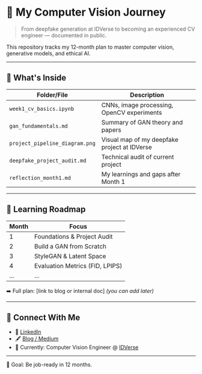 # 🚀 My Computer Vision Journey

> From deepfake generation at IDVerse to becoming an experienced CV engineer — documented in public.

This repository tracks my 12-month plan to master computer vision, generative models, and ethical AI.

---

## 📂 What's Inside

| Folder/File | Description |
|------------|-------------|
| `week1_cv_basics.ipynb` | CNNs, image processing, OpenCV experiments |
| `gan_fundamentals.md` | Summary of GAN theory and papers |
| `project_pipeline_diagram.png` | Visual map of my deepfake project at IDVerse |
| `deepfake_project_audit.md` | Technical audit of current project |
| `reflection_month1.md` | My learnings and gaps after Month 1 |

---

## 📅 Learning Roadmap

| Month | Focus |
|------|-------|
| 1 | Foundations & Project Audit |
| 2 | Build a GAN from Scratch |
| 3 | StyleGAN & Latent Space |
| 4 | Evaluation Metrics (FID, LPIPS) |
| ... | ... |

➡️ Full plan: [link to blog or internal doc] *(you can add later)*

---

## 🔗 Connect With Me
- 📄 [LinkedIn](https://linkedin.com/in/yourprofile)
- 🖋️ [Blog / Medium](https://medium.com/@yourname)
- 💼 Currently: Computer Vision Engineer @ [IDVerse](https://idverse.ai)

---

🎯 Goal: Be job-ready in 12 months.
